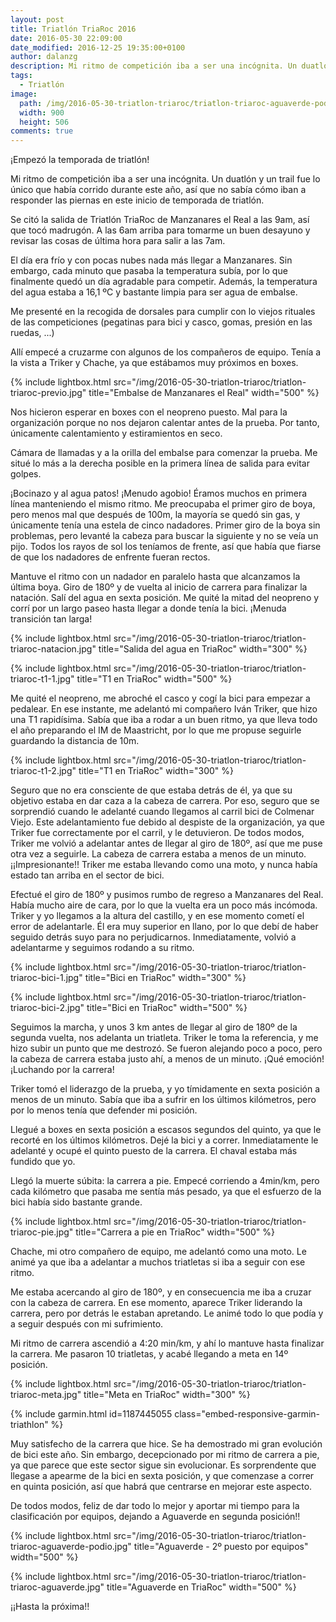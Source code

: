 ```yaml
---
layout: post
title: Triatlón TriaRoc 2016
date: 2016-05-30 22:09:00
date_modified: 2016-12-25 19:35:00+0100
author: dalanzg
description: Mi ritmo de competición iba a ser una incógnita. Un duatlón y un trail fue lo único que había corrido durante este año, así que no sabía cómo iban a responder las piernas en este inicio de temporada de triatlón.
tags:
  - Triatlón
image:
  path: /img/2016-05-30-triatlon-triaroc/triatlon-triaroc-aguaverde-podio.jpg
  width: 900
  height: 506
comments: true
---
```


¡Empezó la temporada de triatlón!

Mi ritmo de competición iba a ser una incógnita. Un duatlón y un trail fue lo único que había corrido durante este año, así que no sabía cómo iban a responder las piernas en este inicio de temporada de triatlón.

Se citó la salida de Triatlón TriaRoc de Manzanares el Real a las 9am, así que tocó madrugón. A las 6am arriba para tomarme un buen desayuno y revisar las cosas de última hora para salir a las 7am.

El día era frío y con pocas nubes nada más llegar a Manzanares. Sin embargo, cada minuto que pasaba la temperatura subía, por lo que finalmente quedó un día agradable para competir. Además, la temperatura del agua estaba a 16,1 ºC y bastante limpia para ser agua de embalse.

Me presenté en la recogida de dorsales para cumplir con lo viejos rituales de las competiciones (pegatinas para bici y casco, gomas, presión en las ruedas, ...)

Allí empecé a cruzarme con algunos de los compañeros de equipo. Tenía a la vista a Triker y Chache, ya que estábamos muy próximos en boxes.

{% include lightbox.html src="/img/2016-05-30-triatlon-triaroc/triatlon-triaroc-previo.jpg" title="Embalse de Manzanares el Real" width="500" %}

Nos hicieron esperar en boxes con el neopreno puesto. Mal para la organización porque no nos dejaron calentar antes de la prueba. Por tanto, únicamente calentamiento y estiramientos en seco.

Cámara de llamadas y a la orilla del embalse para comenzar la prueba. Me situé lo más a la derecha posible en la primera línea de salida para evitar golpes.

¡Bocinazo y al agua patos! ¡Menudo agobio! Éramos muchos en primera línea manteniendo el mismo ritmo. Me preocupaba el primer giro de boya, pero menos mal que después de 100m, la mayoría se quedó sin gas, y únicamente tenía una estela de cinco nadadores. Primer giro de la boya sin problemas, pero levanté la cabeza para buscar la siguiente y no se veía un pijo. Todos los rayos de sol los teníamos de frente, así que había que fiarse de que los nadadores de enfrente fueran rectos.

Mantuve el ritmo con un nadador en paralelo hasta que alcanzamos la última boya. Giro de 180º y de vuelta al inicio de carrera para finalizar la natación. Salí del agua en sexta posición. Me quité la mitad del neopreno y corrí por un largo paseo hasta llegar a donde tenía la bici. ¡Menuda transición tan larga!

{% include lightbox.html src="/img/2016-05-30-triatlon-triaroc/triatlon-triaroc-natacion.jpg" title="Salida del agua en TriaRoc" width="300" %}

{% include lightbox.html src="/img/2016-05-30-triatlon-triaroc/triatlon-triaroc-t1-1.jpg" title="T1 en TriaRoc" width="500" %}

Me quité el neopreno, me abroché el casco y cogí la bici para empezar a pedalear. En ese instante, me adelantó mi compañero Iván Triker, que hizo una T1 rapidísima. Sabía que iba a rodar a un buen ritmo, ya que lleva todo el año preparando el IM de Maastricht, por lo que me propuse seguirle guardando la distancia de 10m.

{% include lightbox.html src="/img/2016-05-30-triatlon-triaroc/triatlon-triaroc-t1-2.jpg" title="T1 en TriaRoc" width="300" %}

Seguro que no era consciente de que estaba detrás de él, ya que su objetivo estaba en dar caza a la cabeza de carrera. Por eso, seguro que se sorprendió cuando le adelanté cuando llegamos al carril bici de Colmenar Viejo. Este adelantamiento fue debido al despiste de la organización, ya que Triker fue correctamente por el carril, y le detuvieron. De todos modos, Triker me volvió a adelantar antes de llegar al giro de 180º, así que me puse otra vez a seguirle. La cabeza de carrera estaba a menos de un minuto. ¡¡Impresionante!! Triker me estaba llevando como una moto, y nunca había estado tan arriba en el sector de bici.

Efectué el giro de 180º y pusimos rumbo de regreso a Manzanares del Real. Había mucho aire de cara, por lo que la vuelta era un poco más incómoda. Triker y yo llegamos a la altura del castillo, y en ese momento cometí el error de adelantarle. Él era muy superior en llano, por lo que debí de haber seguido detrás suyo para no perjudicarnos. Inmediatamente, volvió a adelantarme y seguimos rodando a su ritmo.

{% include lightbox.html src="/img/2016-05-30-triatlon-triaroc/triatlon-triaroc-bici-1.jpg" title="Bici en TriaRoc" width="300" %}

{% include lightbox.html src="/img/2016-05-30-triatlon-triaroc/triatlon-triaroc-bici-2.jpg" title="Bici en TriaRoc" width="500" %}

Seguimos la marcha, y unos 3 km antes de llegar al giro de 180º de la segunda vuelta, nos adelanta un triatleta. Triker le toma la referencia, y me hizo subir un punto que me destrozó. Se fueron alejando poco a poco, pero la cabeza de carrera estaba justo ahí, a menos de un minuto. ¡Qué emoción! ¡Luchando por la carrera!

Triker tomó el liderazgo de la prueba, y yo tímidamente en sexta posición a menos de un minuto. Sabía que iba a sufrir en los últimos kilómetros, pero por lo menos tenía que defender mi posición.

Llegué a boxes en sexta posición a escasos segundos del quinto, ya que le recorté en los últimos kilómetros. Dejé la bici y a correr. Inmediatamente le adelanté y ocupé el quinto puesto de la carrera. El chaval estaba más fundido que yo.

Llegó la muerte súbita: la carrera a pie. Empecé corriendo a 4min/km, pero cada kilómetro que pasaba me sentía más pesado, ya que el esfuerzo de la bici había sido bastante grande.

{% include lightbox.html src="/img/2016-05-30-triatlon-triaroc/triatlon-triaroc-pie.jpg" title="Carrera a pie en TriaRoc" width="500" %}

Chache, mi otro compañero de equipo, me adelantó como una moto. Le animé ya que iba a adelantar a muchos triatletas si iba a seguir con ese ritmo.

Me estaba acercando al giro de 180º, y en consecuencia me iba a cruzar con la cabeza de carrera. En ese momento, aparece Triker liderando la carrera, pero por detrás le estaban apretando. Le animé todo lo que podía y a seguir después con mi sufrimiento.

Mi ritmo de carrera ascendió a 4:20 min/km, y ahí lo mantuve hasta finalizar la carrera. Me pasaron 10 triatletas, y acabé llegando a meta en 14º posición.

{% include lightbox.html src="/img/2016-05-30-triatlon-triaroc/triatlon-triaroc-meta.jpg" title="Meta en TriaRoc" width="300" %}

{% include garmin.html id=1187445055 class="embed-responsive-garmin-triathlon" %}

Muy satisfecho de la carrera que hice. Se ha demostrado mi gran evolución de bici este año. Sin embargo, decepcionado por mi ritmo de carrera a pie, ya que parece que este sector sigue sin evolucionar. Es sorprendente que llegase a apearme de la bici en sexta posición, y que comenzase a correr en quinta posición, así que habrá que centrarse en mejorar este aspecto.

De todos modos, feliz de dar todo lo mejor y aportar mi tiempo para la clasificación por equipos, dejando a Aguaverde en segunda posición!!

{% include lightbox.html src="/img/2016-05-30-triatlon-triaroc/triatlon-triaroc-aguaverde-podio.jpg" title="Aguaverde - 2º puesto por equipos" width="500" %}

{% include lightbox.html src="/img/2016-05-30-triatlon-triaroc/triatlon-triaroc-aguaverde.jpg" title="Aguaverde en TriaRoc" width="500" %}

¡¡Hasta la próxima!!

